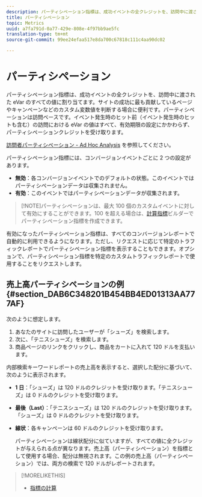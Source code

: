 ```yaml
---
description: パーティシペーション指標は、成功イベントの全クレジットを、訪問中に渡された eVar のすべての値に割り当てます。サイトの成功に最も貢献しているページやキャンペーンなどのカスタム変数値を判断する場合に便利です。パーティシペーションは訪問ベースです。イベント発生時のヒット前（イベント発生時のヒットも含む）の訪問における eVar の値はすべて、有効期限の設定にかかわらず、パーティシペーションクレジットを受け取ります。
title: パーティシペーション
topic: Metrics
uuid: a7fa791d-0a77-429e-808e-4f97bb9ae5fc
translation-type: tm+mt
source-git-commit: 99ee24efaa517e8da700c67818c111c4aa90dc02

---
```



# パーティシペーション

パーティシペーション指標は、成功イベントの全クレジットを、訪問中に渡された eVar のすべての値に割り当てます。サイトの成功に最も貢献しているページやキャンペーンなどのカスタム変数値を判断する場合に便利です。パーティシペーションは訪問ベースです。イベント発生時のヒット前（イベント発生時のヒットも含む）の訪問における eVar の値はすべて、有効期限の設定にかかわらず、パーティシペーションクレジットを受け取ります。

[訪問者パーティシペーション - Ad Hoc Analysis](/help/components/c-variables/c-metrics/metrics-visitor-participation.md) を参照してください。

パーティシペーション指標には、コンバージョンイベントごとに 2 つの設定があります。

* **無効**：各コンバージョンイベントでのデフォルトの状態。このイベントではパーティシペーションデータは収集されません。
* **有効**：このイベントではパーティシペーションデータが収集されます。

> [!NOTE]パーティシペーションは、最大 100 個のカスタムイベントに対して有効にすることができます。100 を超える場合は、[計算指標](https://marketing.adobe.com/resources/help/en_US/analytics/calcmetrics/participation_metric.html)ビルダーでパーティシペーション指標を作成できます。

有効になったパーティシペーション指標は、すべてのコンバージョンレポートで自動的に利用できるようになります。ただし、リクエストに応じて特定のトラフィックレポートでパーティシペーション指標を表示することもできます。オプションで、パーティシペーション指標を特定のカスタムトラフィックレポートで使用することをリクエストします。

## 売上高パーティシペーションの例 {#section_DAB6C348201B454BB4ED01313AA777AF}

次のように想定します。

1. あなたのサイトに訪問したユーザーが「シューズ」を検索します。
1. 次に、「テニスシューズ」を検索します。
1. 商品ページのリンクをクリックし、商品をカートに入れて 120 ドルを支払います。

内部検索キーワードレポートの売上高を表示すると、選択した配分に基づいて、次のように表示されます。

* **1 日**：「シューズ」は 120 ドルのクレジットを受け取ります。「テニスシューズ」は 0 ドルのクレジットを受け取ります。
* **最後（Last）**：「テニスシューズ」は 120 ドルのクレジットを受け取ります。「シューズ」は 0 ドルのクレジットを受け取ります。
* **線状**：各キャンペーンは 60 ドルのクレジットを受け取ります。

   パーティシペーションは線状配分に似ていますが、すべての値に全クレジットが与えられる点が異なります。売上高（パーティシペーション）を指標として使用する場合、配分は無視されます。この例の売上高（パーティシペーション）では、両方の検索で 120 ドルがレポートされます。

>[!MORELIKETHIS]
>
>* [指標の計算](/help/components/c-variables/c-metrics/metrics-calculations.md)

